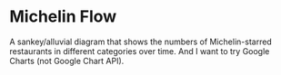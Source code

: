 # Michelin Flow

A sankey/alluvial diagram that shows the numbers of Michelin-starred restaurants in different categories over time. And I want to try Google Charts (not Google Chart API).
